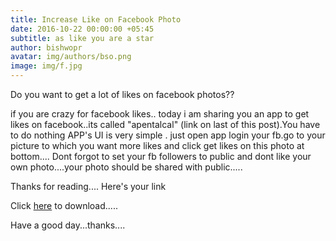 ```yaml
---
title: Increase Like on Facebook Photo
date: 2016-10-22 00:00:00 +05:45
subtitle: as like you are a star
author: bishwopr
avatar: img/authors/bso.png
image: img/f.jpg
---
```


Do you want to get a lot of likes on facebook photos??


if you are crazy for facebook likes.. today i am sharing you an app to get likes on facebook..its called "apentalcal" (link on last of this post).You have to do nothing APP's UI is very simple . just open app login your fb.go to your picture to which you want more likes and click get likes on this photo at bottom.... Dont forgot to set your fb followers to public and dont like your own photo....your photo should be shared with public.....


Thanks for reading....
Here's your link

Click <a href="http://adf.ly/1fAB87">here</a> to download.....

Have a good day...thanks....

